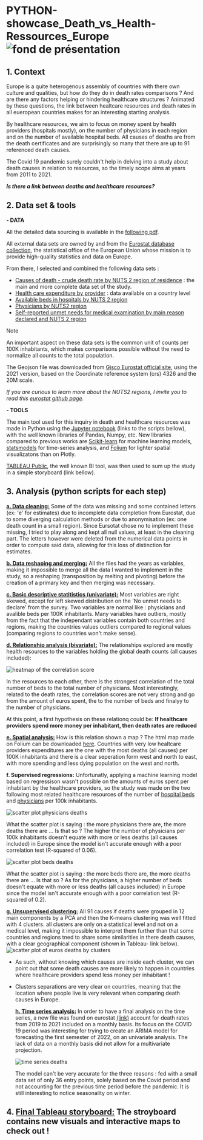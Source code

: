 # PYTHON-showcase_Death_vs_Health-Ressources_Europe ![fond de présentation](visuals/fond.png)

## 1. Context

Europe is a quite heterogenous assembly of countries with there own culture and qualities, but how do they do in death rates comparisons ? And are there any factors helping or hindering healthcare structures ? Animated by these questions, the link between healtcare resources and death rates in all eueropean countries makes for an interesting starting analysis.

By healthcare resources, we aim to focus on money spent by health providers (hospitals mostly), on the number of physicians in each region and on the number of available hospital beds. All causes of deaths are from the death certificates and are surprisingly so many that there are up to 91 referenced death causes.

The Covid 19 pandemic surely couldn't help in delving into a study about death causes in relation to resources, so the timely scope aims at years from 2011 to 2021.

***Is there a link between deaths and healthcare resources?***

## 2. Data set & tools

**- DATA**

All the detailed data sourcing is available in the [following pdf](data/Data_sourcing.pdf).

All external data sets are owned by and from the [Eurostat database collection](https://ec.europa.eu/eurostat/data/database), the statistical office of the European Union whose mission is to provide high-quality statistics and data on Europe. 

From there, I selected and combined the following data sets :
- [Causes of death - crude death rate by NUTS 2 region of residence](https://ec.europa.eu/eurostat/cache/metadata/en/hlth_cdeath_sims.htm) : the  main and more complete data set of the study.
- [Health care expenditure by provider](https://ec.europa.eu/eurostat/cache/metadata/en/hlth_sha11_esms.htm) :  data available on a country level
- [Available beds in hospitals by NUTS 2 region](https://ec.europa.eu/eurostat/cache/metadata/en/hlth_res_esms.htm)
- [Physicians by NUTS2 region](https://ec.europa.eu/eurostat/cache/metadata/en/hlth_res_esms.htm)
- [Self-reported unmet needs for medical examination by main reason declared and NUTS 2 region](https://ec.europa.eu/eurostat/cache/metadata/en/hlth_silc_01_esms.htm)

> [!NOTE]
>An important aspect on these data sets is the common unit of counts per 100K inhabitants, which makes comparisons possible without the need to normalize all counts to the total population.

The Geojson file was downloaded from [Gisco Eurostat official site](https://ec.europa.eu/eurostat/web/gisco/geodata/statistical-units/territorial-units-statistics), using the 2021 version, based on the Coordinate reference system (crs) 4326 and the 20M scale.

*If you are curious to learn more about the NUTS2 regions, I invite you to read this [eurostat github page](https://github.com/eurostat/Nuts2json).*

**- TOOLS**

The main tool used for this inquiry in death and healthcare resources was made in Python using the [Jupyter notebook](https://jupyter.org/) (links to the scripts bellow), with the well known libraries of Pandas, Numpy, etc.
New libraries compared to previous works are [Scikit-learn](https://scikit-learn.org/stable/) for machine learning models, [statsmodels](https://www.statsmodels.org/stable/index.html) for time-series analysis, and [Folium](https://python-visualization.github.io/folium/latest/) for lighter spatial visualizatons than on Plotly.

[TABLEAU Public](https://www.tableau.com/fr-fr/products/public), the well known BI tool, was then used to sum up the study in a simple storyboard (link bellow).

## 3. Analysis (python scripts for each step)

   [**a. Data cleaning:**](scripts/1_Data_cleaning.ipynb) Some of the data was missing and some contained letters (ex: 'e' for estimates) due to incomplete data completion from Eurostat, due to some diverging calculation methods or due to anonymisation (ex: one death count in a small region). Since Eursotat chose no to implement these missing, I tried to play along and kept all null values, at least in the cleaning part. The letters however were deleted from the numerical data points in order to compute said data, allowing for this loss of distinction for estimates.
   
  [**b. Data reshaping and merging:**](scripts/2_Reshaping_merging.ipynb) All the files had the years as variables, making it impossible to merge all the data I wanted to implement in the study, so a reshaping (transposition by melting and pivoting) before the creation of a primary key and then merging was necessary.
  
   [**c. Basic descriptive statitistics (univariate):**](scripts/3_basic_descriptive_statistics.ipynb)  Most variables are right skewed, except for left skewed distribution on the 'No unmet needs to declare' from the survey. Two variables are normal like : physicians and avalible beds per 100K inhabitants. Many variables have outliers, mostly from the fact that the independant variables contain both countries and regions, making the countries values outliers compared to regional values (comparing regions to countries won't make sense).
   
   [**d. Relationship analysis (bivariate):**](scripts/4_Relationship_exploration.ipynb) The relationships explored are mostly health resources to the variables holding the global death counts (all causes included):

   ![heatmap of the correlation score](visuals/correlation_heatmap.png)

   In the resources to each other, there is the strongest correlation of the total number of beds to the total number of physicians.
   Most interestingly, related to the death rates, the correlation scores are not very strong and go from the amount of euros spent, the to the number of beds and finalyy to the number of physicians.

   At this point, a first hypothesis on these relationq could be: **If healthcare providers spend more money per inhabitant, then death rates are reduced**
   
   [**e. Spatial analysis:**](scripts/5_Spatial_analysis-light.ipynb) How is this relation shown a map ? The html map made on Folium can be downloaded [here](visuals/Double_choropleth_deaths_euros.html).
   Countries with very low healtcare providers expenditures are the one with the most deaths (all causes) per 100K inhabitants and there is a clear seperation form west and north to east, with more spending and less dying population on the west and north.
   
   **f. Supervised regressions:** Unfortunatly, applying a machine learning model based on regressison wasn't possible on the amounts of euros spent per inhabitant by the healthcare providers, so the study was made on the two following most related healthcare resources of the number of [hospital beds](scripts/6.2_ML_supervised_regression-beds.ipynb) and [physicians](scripts/6.1_ML_supervised_regression-physicians.ipynb) per 100k inhabitants.

   ![scatter plot physicians deaths](visuals/scatplot_deaths_to_physicians.png) 
   
   What the scatter plot is saying : the more physicians there are, the more deaths there are ... Is that so ?
   The higher the number of physicians per 100k inhabitants doesn't equate with more or less deaths (all causes included) in Europe since the model isn't accurate enough with a poor correlation test (R-squared of 0.06).
   
   ![scatter plot beds deaths](visuals/scatplot_deaths_to_beds.png)

   What the scatter plot is saying : the more beds there are, the more deaths there are ... Is that so ?
   As for the physicians, a higher number of beds doesn't equate with more or less deaths (all causes included) in Europe since the model isn't accurate enough with a poor correlation test (R-squared of 0.2).
   
   [**g. Unsupervised clustering:**](scripts/7_ML_unsupervised_clustering-4.ipynb) All 91 causes if deaths were grouped in 12 main components by a PCA and then the K-means clustering was well fitted with 4 clusters. all clusters are only on a statistical level and not on a medical level, making it impossible to interpret them further than that some countries and regions tned to share some similarities in there death causes, with a clear geographical component (shown in Tableau- link below).
   ![scatter plot of euros deaths by clusters](visuals/scatplot_euros_deaths_clusters.png)

- As such, without knowing which causes are inside each cluster, we can point out that some death causes are more likely to happen in countries where healthcare providers spend less money per inhabitant !
- Clusters separations are very clear on countries, meaning that the location where people live is very relevant when comparing death causes in Europe.
   
   [**h. Time series analysis:**](scripts/8_time_series_monthly_cod.ipynb) In order to have a final analysis on the time series, a new file was found on eurostat [(link)](https://ec.europa.eu/eurostat/databrowser/product/page/HLTH_CD_MSDR2) account for death rates from 2019 to 2021 included on a monthly basis. Its focus on the COVID 19 period was interesting for trying to create an ARIMA model for forecasting the first semester of 2022, on an univariate analysis. The lack of data on a monthly basis did not allow for a multivariate projection.

  ![time series deaths](visuals/deaths_forecast_2022s1.png)

  The model can't be very accurate for the three reasons : fed with a small data set of only 36 entry points, solely based on the Covid period and not accounting for the previous time period before the pandemic. It is still interesting to notice seasonality on winter.
   
## 4. [Final Tableau storyboard:](https://public.tableau.com/views/Dashboard_analysis/Storyboard?:language=fr-FR&publish=yes&:sid=&:redirect=auth&:display_count=n&:origin=viz_share_link) The stroyboard contains new visuals and interactive maps to check out !
